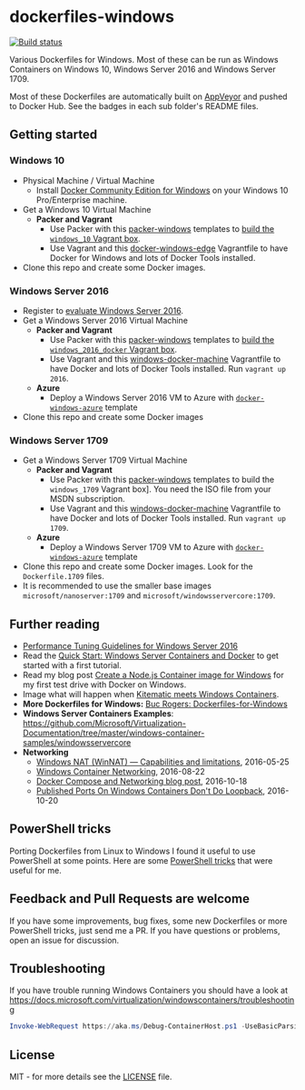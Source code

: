 # dockerfiles-windows
[![Build status](https://ci.appveyor.com/api/projects/status/adxm3egqc5md3fe3/branch/master?svg=true)](https://ci.appveyor.com/project/StefanScherer/dockerfiles-windows/branch/master)

Various Dockerfiles for Windows. Most of these can be run as Windows Containers on Windows 10, Windows Server 2016 and Windows Server 1709.

Most of these Dockerfiles are automatically built on [AppVeyor](https://www.appveyor.com) and pushed to Docker Hub. See the badges in each sub folder's README files.

## Getting started

### Windows 10
* Physical Machine / Virtual Machine
  * Install [Docker Community Edition for Windows](https://store.docker.com/editions/community/docker-ce-desktop-windows) on your Windows 10 Pro/Enterprise machine.
* Get a Windows 10 Virtual Machine
  * **Packer and Vagrant**
    * Use Packer with this [packer-windows](https://github.com/StefanScherer/packer-windows) templates to [build the `windows_10` Vagrant box](https://github.com/StefanScherer/docker-windows-edge#get-the-base-box).
    * Use Vagrant and this  [docker-windows-edge](https://github.com/StefanScherer/docker-windows-edge) Vagrantfile to have Docker for Windows and lots of Docker Tools installed.
* Clone this repo and create some Docker images.

### Windows Server 2016
* Register to [evaluate Windows Server 2016](https://www.microsoft.com/evalcenter/evaluate-windows-server-2016).
* Get a Windows Server 2016 Virtual Machine
  * **Packer and Vagrant**
    * Use Packer with this [packer-windows](https://github.com/StefanScherer/packer-windows) templates to [build the `windows_2016_docker` Vagrant box](https://github.com/StefanScherer/docker-windows-box#get-the-base-box).
    * Use Vagrant and this [windows-docker-machine](https://github.com/StefanScherer/windows-docker-machine) Vagrantfile to have Docker and lots of Docker Tools installed. Run `vagrant up 2016`.
  * **Azure**
    * Deploy a Windows Server 2016 VM to Azure with [`docker-windows-azure`](https://github.com/StefanScherer/docker-windows-azure) template
* Clone this repo and create some Docker images

### Windows Server 1709
* Get a Windows Server 1709 Virtual Machine
  * **Packer and Vagrant**
    * Use Packer with this [packer-windows](https://github.com/StefanScherer/packer-windows) templates to build the `windows_1709` Vagrant box]. You need the ISO file from your MSDN subscription.
    * Use Vagrant and this [windows-docker-machine](https://github.com/StefanScherer/windows-docker-machine) Vagrantfile to have Docker and lots of Docker Tools installed. Run `vagrant up 1709`.
  * **Azure**
    * Deploy a Windows Server 1709 VM to Azure with [`docker-windows-azure`](https://github.com/StefanScherer/docker-windows-azure) template
* Clone this repo and create some Docker images. Look for the `Dockerfile.1709` files.
* It is recommended to use the smaller base images `microsoft/nanoserver:1709` and `microsoft/windowsservercore:1709`.

## Further reading
  * [Performance Tuning Guidelines for Windows Server 2016](https://docs.microsoft.com/en-us/windows-server/administration/performance-tuning/)
  * Read the [Quick Start: Windows Server Containers and Docker](https://docs.microsoft.com/virtualization/windowscontainers/manage-docker/configure-docker-daemon) to get started with a first tutorial.
  * Read my blog post [Create a Node.js Container image for Windows](https://stefanscherer.github.io/create-an-io-js-container-image-for-windows/) for my first test drive with Docker on Windows.
  * Image what will happen when [Kitematic meets Windows Containers](http://blog.hypriot.com/post/kitematic-meets-windows-docker/).
  * **More Dockerfiles for Windows:** [Buc Rogers: Dockerfiles-for-Windows](https://github.com/brogersyh/Dockerfiles-for-windows)
  * **Windows Server Containers Examples**: https://github.com/Microsoft/Virtualization-Documentation/tree/master/windows-container-samples/windowsservercore
  * **Networking**
    * [Windows NAT (WinNAT) — Capabilities and limitations](https://blogs.technet.microsoft.com/virtualization/2016/05/25/windows-nat-winnat-capabilities-and-limitations/), 2016-05-25
    * [Windows Container Networking](https://docs.microsoft.com/en-us/virtualization/windowscontainers/manage-containers/container-networking), 2016-08-22
    * [Docker Compose and Networking blog post](https://blogs.technet.microsoft.com/virtualization/2016/10/18/use-docker-compose-and-service-discovery-on-windows-to-scale-out-your-multi-service-container-application/), 2016-10-18
    * [Published Ports On Windows Containers Don't Do Loopback](https://blog.sixeyed.com/published-ports-on-windows-containers-dont-do-loopback/), 2016-10-20

## PowerShell tricks
Porting Dockerfiles from Linux to Windows I found it useful to use PowerShell at some points. Here are some [PowerShell tricks](PowerShellTricks.md) that were useful for me.

## Feedback and Pull Requests are welcome
If you have some improvements, bug fixes, some new Dockerfiles or more PowerShell tricks, just send me a PR. If you have questions or problems, open an issue for discussion.

## Troubleshooting

If you have trouble running Windows Containers you should have a look at https://docs.microsoft.com/virtualization/windowscontainers/troubleshooting

```powershell
Invoke-WebRequest https://aka.ms/Debug-ContainerHost.ps1 -UseBasicParsing | Invoke-Expression
```

## License

MIT - for more details see the [LICENSE](./LICENSE) file.
